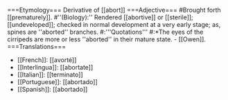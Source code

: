 ===Etymology===
Derivative of [[abort]]
===Adjective===
#Brought forth [[prematurely]].
#''(Biology):'' Rendered [[abortive]] or [[sterile]]; [[undeveloped]]; checked in normal development at a very early stage; as, spines are ''aborted'' branches.
#:'''Quotations'''
#:*The eyes of the cirripeds are more or less ''aborted'' in their mature state. - [[Owen]].
===Translations===
* [[French]]: [[avorté]]
* [[Interlingua]]: [[abortate]]
* [[Italian]]: [[terminato]]
* [[Portuguese]]: [[abortado]]
* [[Spanish]]: [[abortado]]
